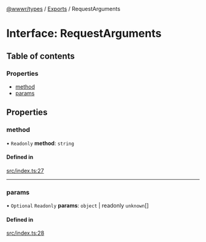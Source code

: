 [@wwwr/types](../README.md) / [Exports](../modules.md) / RequestArguments

# Interface: RequestArguments

## Table of contents

### Properties

- [method](RequestArguments.md#method)
- [params](RequestArguments.md#params)

## Properties

### method

• `Readonly` **method**: `string`

#### Defined in

[src/index.ts:27](https://github.com/sambacha/w3r/blob/ec0b730/packages/types/src/index.ts#L27)

___

### params

• `Optional` `Readonly` **params**: `object` \| readonly `unknown`[]

#### Defined in

[src/index.ts:28](https://github.com/sambacha/w3r/blob/ec0b730/packages/types/src/index.ts#L28)
